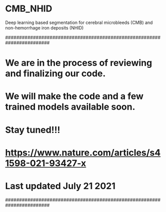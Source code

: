 # CMB_NHID
Deep learning based segmentation for cerebral microbleeds (CMB) and non-hemorrhage iron deposits (NHID)




########################################################################
# We are in the process of reviewing and finalizing our code.
# We will make the code and a few trained models available soon.
# Stay tuned!!! 
#
# https://www.nature.com/articles/s41598-021-93427-x
#
# Last updated July 21 2021
########################################################################



